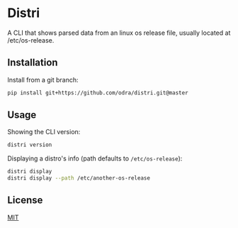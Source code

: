 # Distri

A CLI that shows parsed data from an linux os release file, usually located at /etc/os-release.

## Installation

Install from a git branch:

```sh
pip install git+https://github.com/odra/distri.git@master
```

## Usage

Showing the CLI version:

```sh
distri version
```

Displaying a distro's info (path defaults to `/etc/os-release`):

```sh
distri display
distri display --path /etc/another-os-release
```

## License

[MIT](./LICENSE)
